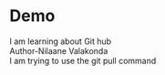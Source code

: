 # Demo
I am learning about Git hub
<br>
Author-Nilaane Valakonda
<br>
I am trying to use the git pull command 


